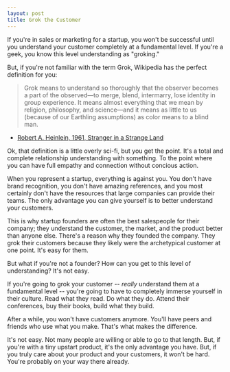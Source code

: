 ```yaml
---
layout: post
title: Grok the Customer
---
```


If you're in sales or marketing for a startup, you won't be successful until you understand your customer
completely at a fundamental level. If you're a geek, you know this level understanding as "groking."

But, if you're not familiar with the term Grok, Wikipedia has the perfect definition for you:

> Grok means to understand so thoroughly that the observer becomes a part of the observed—to merge, blend,
> intermarry, lose identity in group experience. It means almost everything that we mean by religion,
> philosophy, and science—and it means as little to us (because of our Earthling assumptions) as color
> means to a blind man.
-  [Robert A. Heinlein, 1961, Stranger in a Strange Land](https://en.wikipedia.org/wiki/Grok)

Ok, that definition is a little overly sci-fi, but you get the point. It's a total and complete relationship
understanding with something. To the point where you can have full empathy and connection without concious
action.

When you represent a startup, everything is against you. You don't have brand recognition, you don't have
amazing references, and you most certainly don't have the resources that large companies can provide their
teams. The only advantage you can give yourself is to better understand your customers.

This is why startup founders are often the best salespeople for their company; they understand the customer,
the market, and the product better than anyone else. There's a reason why they founded the company. They grok
their customers because they likely were the archetypical customer at one point. It's easy for them.

But what if you're not a founder? How can you get to this level of understanding? It's not easy.

If you're going to grok your customer -- _really_ understand them at a fundamental level -- you're going to have
to completely immerse yourself in their culture. Read what they read. Do what they do. Attend their conferences,
buy their books, build what they build.

After a while, you won't have customers anymore. You'll have peers and friends who use what you make.
That's what makes the difference.

It's not easy. Not many people are willing or able to go to that length. But, if you're with a
tiny upstart product, it's the only advantage you have. But, if you truly care about your product and your
customers, it won't be hard. You're probably on your way there already.
